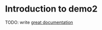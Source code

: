 # Introduction to demo2

TODO: write [great documentation](http://jacobian.org/writing/what-to-write/)
